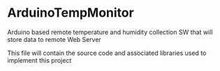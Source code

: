 # ArduinoTempMonitor
Arduino based remote temperature and humidity collection SW that will store data to remote Web Server

This file will contain the source code and associated libraries used to implement this project
